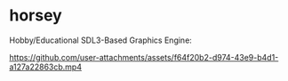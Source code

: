 



# horsey
Hobby/Educational SDL3-Based Graphics Engine:

https://github.com/user-attachments/assets/f64f20b2-d974-43e9-b4d1-a127a22863cb.mp4

